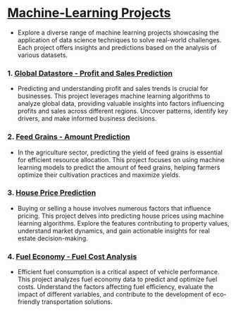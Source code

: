 # [Machine-Learning Projects](your_project_link)

- Explore a diverse range of machine learning projects showcasing the application of data science techniques to solve real-world challenges. Each project offers insights and predictions based on the analysis of various datasets.

### 1. [Global Datastore - Profit and Sales Prediction](Code/Global_Superstore_Profit_prediction.ipynb)

- Predicting and understanding profit and sales trends is crucial for businesses. This project leverages machine learning algorithms to analyze global data, providing valuable insights into factors influencing profits and sales across different regions. Uncover patterns, identify key drivers, and make informed business decisions.

### 2. [Feed Grains - Amount Prediction](Code/FeedGrains_Amount_prediction.ipynb)

- In the agriculture sector, predicting the yield of feed grains is essential for efficient resource allocation. This project focuses on using machine learning models to predict the amount of feed grains, helping farmers optimize their cultivation practices and maximize yields.

### 3. [House Price Prediction](Code/Houseprice_sales_prediction.ipynb)

- Buying or selling a house involves numerous factors that influence pricing. This project delves into predicting house prices using machine learning algorithms. Explore the features contributing to property values, understand market dynamics, and gain actionable insights for real estate decision-making.

### 4. [Fuel Economy - Fuel Cost Analysis](Code/Fuel_Economy_fuelcost08_prediction.ipynb)

- Efficient fuel consumption is a critical aspect of vehicle performance. This project analyzes fuel economy data to predict and optimize fuel costs. Understand the factors affecting fuel efficiency, evaluate the impact of different variables, and contribute to the development of eco-friendly transportation solutions.
